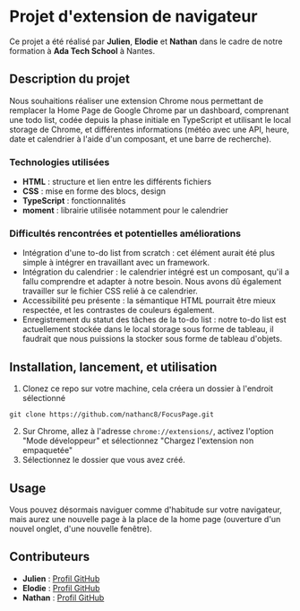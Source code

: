 # Projet d'extension de navigateur

Ce projet a été réalisé par **Julien**, **Elodie** et **Nathan** dans le cadre de notre formation à **Ada Tech School** à Nantes.

## Description du projet

Nous souhaitions réaliser une extension Chrome nous permettant de remplacer la Home Page de Google Chrome par un dashboard, comprenant une todo list, codée depuis la phase initiale en TypeScript et utilisant le local storage de Chrome, et différentes informations (météo avec une API, heure, date et calendrier à l'aide d'un composant, et une barre de recherche).

### Technologies utilisées

-   **HTML** : structure et lien entre les différents fichiers
-   **CSS** : mise en forme des blocs, design
-   **TypeScript** : fonctionnalités
-   **moment** : librairie utilisée notamment pour le calendrier

### Difficultés rencontrées et potentielles améliorations

-   Intégration d'une to-do list from scratch : cet élément aurait été plus simple à intégrer en travaillant avec un framework.
-   Intégration du calendrier : le calendrier intégré est un composant, qu'il a fallu comprendre et adapter à notre besoin. Nous avons dû également travailler sur le fichier CSS relié à ce calendrier.
-   Accessibilité peu présente : la sémantique HTML pourrait être mieux respectée, et les contrastes de couleurs également.
-   Enregistrement du statut des tâches de la to-do list : notre to-do list est actuellement stockée dans le local storage sous forme de tableau, il faudrait que nous puissions la stocker sous forme de tableau d'objets.

## Installation, lancement, et utilisation

1. Clonez ce repo sur votre machine, cela créera un dossier à l'endroit sélectionné

```
git clone https://github.com/nathanc8/FocusPage.git
```

2. Sur Chrome, allez à l'adresse `chrome://extensions/`, activez l'option "Mode développeur" et sélectionnez "Chargez l'extension non empaquetée"
3. Sélectionnez le dossier que vous avez créé.

## Usage

Vous pouvez désormais naviguer comme d'habitude sur votre navigateur, mais aurez une nouvelle page à la place de la home page (ouverture d'un nouvel onglet, d'une nouvelle fenêtre).

## Contributeurs

-   **Julien** : [Profil GitHub](https://github.com/Julien8387)
-   **Elodie** : [Profil GitHub](https://github.com/ElodieGuyard)
-   **Nathan** : [Profil GitHub](https://github.com/nathanc8)
